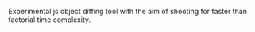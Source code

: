 Experimental js object diffing tool with the aim of shooting for faster than factorial time complexity.